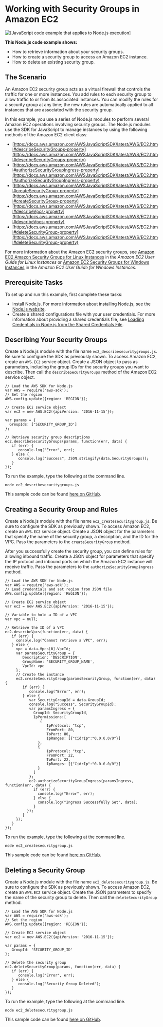 # Working with Security Groups in Amazon EC2<a name="ec2-example-security-groups"></a>

![\[JavaScript code example that applies to Node.js execution\]](http://docs.aws.amazon.com/sdk-for-javascript/v2/developer-guide/images/nodeicon.png)

**This Node\.js code example shows:**
+ How to retrieve information about your security groups\.
+ How to create a security group to access an Amazon EC2 instance\.
+ How to delete an existing security group\.

## The Scenario<a name="ec2-example-security-groups-scenario"></a>

An Amazon EC2 security group acts as a virtual firewall that controls the traffic for one or more instances\. You add rules to each security group to allow traffic to or from its associated instances\. You can modify the rules for a security group at any time; the new rules are automatically applied to all instances that are associated with the security group\.

In this example, you use a series of Node\.js modules to perform several Amazon EC2 operations involving security groups\. The Node\.js modules use the SDK for JavaScript to manage instances by using the following methods of the Amazon EC2 client class:
+ [https://docs.aws.amazon.com/AWSJavaScriptSDK/latest/AWS/EC2.html#describeSecurityGroups-property](https://docs.aws.amazon.com/AWSJavaScriptSDK/latest/AWS/EC2.html#describeSecurityGroups-property)
+ [https://docs.aws.amazon.com/AWSJavaScriptSDK/latest/AWS/EC2.html#authorizeSecurityGroupIngress-property](https://docs.aws.amazon.com/AWSJavaScriptSDK/latest/AWS/EC2.html#authorizeSecurityGroupIngress-property)
+ [https://docs.aws.amazon.com/AWSJavaScriptSDK/latest/AWS/EC2.html#createSecurityGroup-property](https://docs.aws.amazon.com/AWSJavaScriptSDK/latest/AWS/EC2.html#createSecurityGroup-property)
+ [https://docs.aws.amazon.com/AWSJavaScriptSDK/latest/AWS/EC2.html#describeVpcs-property](https://docs.aws.amazon.com/AWSJavaScriptSDK/latest/AWS/EC2.html#describeVpcs-property)
+ [https://docs.aws.amazon.com/AWSJavaScriptSDK/latest/AWS/EC2.html#deleteSecurityGroup-property](https://docs.aws.amazon.com/AWSJavaScriptSDK/latest/AWS/EC2.html#deleteSecurityGroup-property)

For more information about the Amazon EC2 security groups, see [Amazon EC2 Amazon Security Groups for Linux Instances](https://docs.aws.amazon.com/AWSEC2/latest/UserGuide/using-network-security.html) in the *Amazon EC2 User Guide for Linux Instances* or [Amazon EC2 Security Groups for Windows Instances](https://docs.aws.amazon.com/AWSEC2/latest/WindowsGuide/using-network-security.html) in the *Amazon EC2 User Guide for Windows Instances*\.

## Prerequisite Tasks<a name="ec2-example-security-groups-prerequisites"></a>

To set up and run this example, first complete these tasks:
+ Install Node\.js\. For more information about installing Node\.js, see the [Node\.js website](https://nodejs.org)\.
+ Create a shared configurations file with your user credentials\. For more information about providing a shared credentials file, see [Loading Credentials in Node\.js from the Shared Credentials File](loading-node-credentials-shared.md)\.

## Describing Your Security Groups<a name="ec2-example-security-groups-describing"></a>

Create a Node\.js module with the file name `ec2_describesecuritygroups.js`\. Be sure to configure the SDK as previously shown\. To access Amazon EC2, create an `AWS.EC2` service object\. Create a JSON object to pass as parameters, including the group IDs for the security groups you want to describe\. Then call the `describeSecurityGroups` method of the Amazon EC2 service object\.

```
// Load the AWS SDK for Node.js
var AWS = require('aws-sdk');
// Set the region 
AWS.config.update({region: 'REGION'});

// Create EC2 service object
var ec2 = new AWS.EC2({apiVersion: '2016-11-15'});

var params = {
  GroupIds: ['SECURITY_GROUP_ID']
};

// Retrieve security group descriptions
ec2.describeSecurityGroups(params, function(err, data) {
   if (err) {
      console.log("Error", err);
   } else {
      console.log("Success", JSON.stringify(data.SecurityGroups));
   }
});
```

To run the example, type the following at the command line\.

```
node ec2_describesecuritygroups.js
```

This sample code can be found [here on GitHub](https://github.com/awsdocs/aws-doc-sdk-examples/blob/master/javascript/example_code/ec2/ec2_describesecuritygroups.js)\.

## Creating a Security Group and Rules<a name="ec2-example-security-groups-creating"></a>

Create a Node\.js module with the file name `ec2_createsecuritygroup.js`\. Be sure to configure the SDK as previously shown\. To access Amazon EC2, create an `AWS.EC2` service object\. Create a JSON object for the parameters that specify the name of the security group, a description, and the ID for the VPC\. Pass the parameters to the `createSecurityGroup` method\.

After you successfully create the security group, you can define rules for allowing inbound traffic\. Create a JSON object for parameters that specify the IP protocol and inbound ports on which the Amazon EC2 instance will receive traffic\. Pass the parameters to the `authorizeSecurityGroupIngress` method\.

```
// Load the AWS SDK for Node.js
var AWS = require('aws-sdk');
// Load credentials and set region from JSON file
AWS.config.update({region: 'REGION'});

// Create EC2 service object
var ec2 = new AWS.EC2({apiVersion: '2016-11-15'});

// Variable to hold a ID of a VPC
var vpc = null;

// Retrieve the ID of a VPC
ec2.describeVpcs(function(err, data) {
   if (err) {
     console.log("Cannot retrieve a VPC", err);
   } else {
     vpc = data.Vpcs[0].VpcId;
     var paramsSecurityGroup = {
        Description: 'DESCRIPTION',
        GroupName: 'SECURITY_GROUP_NAME',
        VpcId: vpc
     };
     // Create the instance
     ec2.createSecurityGroup(paramsSecurityGroup, function(err, data) {
        if (err) {
           console.log("Error", err);
        } else {
           var SecurityGroupId = data.GroupId;
           console.log("Success", SecurityGroupId);
           var paramsIngress = {
             GroupId: SecurityGroupId,
             IpPermissions:[
                {
                   IpProtocol: "tcp",
                   FromPort: 80,
                   ToPort: 80,
                   IpRanges: [{"CidrIp":"0.0.0.0/0"}]
               },
               {
                   IpProtocol: "tcp",
                   FromPort: 22,
                   ToPort: 22,
                   IpRanges: [{"CidrIp":"0.0.0.0/0"}]
               }
             ]
           };
           ec2.authorizeSecurityGroupIngress(paramsIngress, function(err, data) {
             if (err) {
               console.log("Error", err);
             } else {
               console.log("Ingress Successfully Set", data);
             }
          });
        }
     });
   }
});
```

To run the example, type the following at the command line\.

```
node ec2_createsecuritygroup.js
```

This sample code can be found [here on GitHub](https://github.com/awsdocs/aws-doc-sdk-examples/blob/master/javascript/example_code/ec2/ec2_createsecuritygroup.js)\.

## Deleting a Security Group<a name="ec2-example-security-groups-deleting"></a>

Create a Node\.js module with the file name `ec2_deletesecuritygroup.js`\. Be sure to configure the SDK as previously shown\. To access Amazon EC2, create an `AWS.EC2` service object\. Create the JSON parameters to specify the name of the security group to delete\. Then call the `deleteSecurityGroup` method\.

```
// Load the AWS SDK for Node.js
var AWS = require('aws-sdk');
// Set the region 
AWS.config.update({region: 'REGION'});

// Create EC2 service object
var ec2 = new AWS.EC2({apiVersion: '2016-11-15'});

var params = {
   GroupId: 'SECURITY_GROUP_ID'
};

// Delete the security group
ec2.deleteSecurityGroup(params, function(err, data) {
   if (err) {
      console.log("Error", err);
   } else {
      console.log("Security Group Deleted");
   }
});
```

To run the example, type the following at the command line\.

```
node ec2_deletesecuritygroup.js
```

This sample code can be found [here on GitHub](https://github.com/awsdocs/aws-doc-sdk-examples/blob/master/javascript/example_code/ec2/ec2_deletesecuritygroup.js)\.
